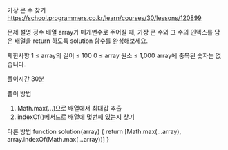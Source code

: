 가장 큰 수 찾기
https://school.programmers.co.kr/learn/courses/30/lessons/120899

문제 설명
정수 배열 array가 매개변수로 주어질 때, 가장 큰 수와 그 수의 인덱스를 담은 배열을 return 하도록 solution 함수를 완성해보세요.

제한사항
1 ≤ array의 길이 ≤ 100
0 ≤ array 원소 ≤ 1,000
array에 중복된 숫자는 없습니다.

풀이시간
30분

풀이 방법

1. Math.max(...)으로 배열에서 최대값 추출
2. indexOf()메서드로 배열에 몇번째 있는지 찾기

다른 방법
function solution(array) {
return [Math.max(...array), array.indexOf(Math.max(...array))]
}
